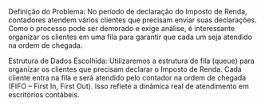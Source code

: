 Definição do Problema:
No período de declaração do Imposto de Renda, contadores atendem vários clientes que precisam enviar suas declarações. Como o processo pode ser demorado e exige análise, é interessante organizar os clientes em uma fila para garantir que cada um seja atendido na ordem de chegada.

Estrutura de Dados Escolhida:
Utilizaremos a estrutura de fila (queue) para organizar os clientes que precisam declarar o Imposto de Renda. Cada cliente entra na fila e será atendido pelo contador na ordem de chegada (FIFO – First In, First Out). Isso reflete a dinâmica real de atendimento em escritórios contábeis.

